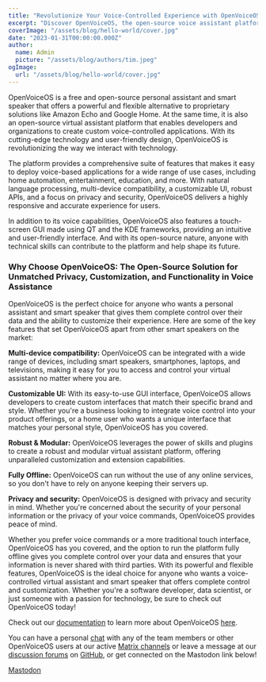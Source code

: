 ```yaml
---
title: "Revolutionize Your Voice-Controlled Experience with OpenVoiceOS: The Future of Personal Assistance is Here"
excerpt: "Discover OpenVoiceOS, the open-source voice assistant platform offering unparalleled privacy, customization, and functionality."
coverImage: "/assets/blog/hello-world/cover.jpg"
date: "2023-01-31T00:00:00.000Z"
author:
  name: Admin
  picture: "/assets/blog/authors/tim.jpeg"
ogImage:
  url: "/assets/blog/hello-world/cover.jpg"
---
```


OpenVoiceOS is a free and open-source personal assistant and smart speaker that offers a powerful and flexible alternative to proprietary solutions like Amazon Echo and Google Home. At the same time, it is also an open-source virtual assistant platform that enables developers and organizations to create custom voice-controlled applications. With its cutting-edge technology and user-friendly design, OpenVoiceOS is revolutionizing the way we interact with technology.

The platform provides a comprehensive suite of features that makes it easy to deploy voice-based applications for a wide range of use cases, including home automation, entertainment, education, and more. With natural language processing, multi-device compatibility, a customizable UI, robust APIs, and a focus on privacy and security, OpenVoiceOS delivers a highly responsive and accurate experience for users.

In addition to its voice capabilities, OpenVoiceOS also features a touch-screen GUI made using QT and the KDE frameworks, providing an intuitive and user-friendly interface. And with its open-source nature, anyone with technical skills can contribute to the platform and help shape its future.

### Why Choose OpenVoiceOS: The Open-Source Solution for Unmatched Privacy, Customization, and Functionality in Voice Assistance

OpenVoiceOS is the perfect choice for anyone who wants a personal assistant and smart speaker that gives them complete control over their data and the ability to customize their experience. Here are some of the key features that set OpenVoiceOS apart from other smart speakers on the market:

**Multi-device compatibility:** OpenVoiceOS can be integrated with a wide range of devices, including smart speakers, smartphones, laptops, and televisions, making it easy for you to access and control your virtual assistant no matter where you are.

**Customizable UI:** With its easy-to-use GUI interface, OpenVoiceOS allows developers to create custom interfaces that match their specific brand and style. Whether you're a business looking to integrate voice control into your product offerings, or a home user who wants a unique interface that matches your personal style, OpenVoiceOS has you covered.

**Robust & Modular:** OpenVoiceOS leverages the power of skills and plugins to create a robust and modular virtual assistant platform, offering unparalleled customization and extension capabilities.

**Fully Offline:** OpenVoiceOS can run without the use of any online services, so you don't have to rely on anyone keeping their servers up.

**Privacy and security:** OpenVoiceOS is designed with privacy and security in mind. Whether you're concerned about the security of your personal information or the privacy of your voice commands, OpenVoiceOS provides peace of mind.

Whether you prefer voice commands or a more traditional touch interface, OpenVoiceOS has you covered, and the option to run the platform fully offline gives you complete control over your data and ensures that your information is never shared with third parties. With its powerful and flexible features, OpenVoiceOS is the ideal choice for anyone who wants a voice-controlled virtual assistant and smart speaker that offers complete control and customization. Whether you're a software developer, data scientist, or just someone with a passion for technology, be sure to check out OpenVoiceOS today!

Check out our [documentation](https://openvoiceos.github.io/community-docs/) to learn more about OpenVoiceOS [here](https://openvoiceos.github.io/community-docs/).

You can have a personal [chat](https://matrix.to/#/!XFpdtmgyCoPDxOMPpH:matrix.org?via=matrix.org) with any of the team members or other OpenVoiceOS users at our active [Matrix channels](https://matrix.to/#/!XFpdtmgyCoPDxOMPpH:matrix.org?via=matrix.org) or leave a message at our [discussion forums](https://github.com/OpenVoiceOS/OpenVoiceOS/discussions) on [GitHub](https://github.com/OpenVoiceOS/), or get connected on the Mastodon link below!

[Mastodon](https://fosstodon.org/@ovos)
